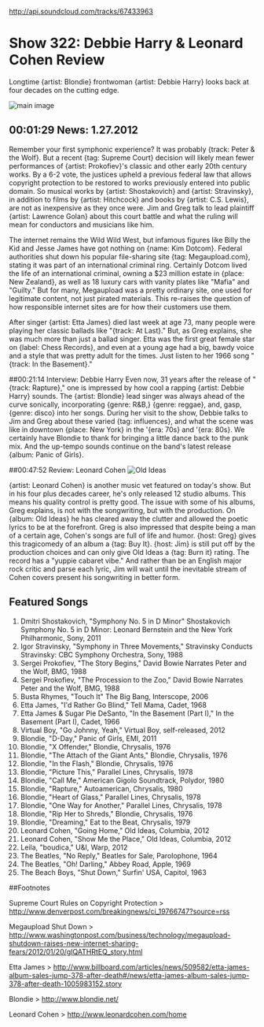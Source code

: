 

http://api.soundcloud.com/tracks/67433963

# Show 322: Debbie Harry & Leonard Cohen Review
Longtime {artist: Blondie} frontwoman {artist: Debbie Harry} looks back at four decades on the cutting edge.

![main image](http://static.soundopinions.org/images/2012/debbieharry.jpg)

## 00:01:29 News: 1.27.2012
Remember your first symphonic experience? It was probably {track: Peter & the Wolf}. But a recent {tag: Supreme Court} decision will likely mean fewer performances of {artist: Prokofiev}'s classic and other early 20th century works. By a 6-2 vote, the justices upheld a previous federal law that allows copyright protection to be restored to works previously entered into public domain. So musical works by {artist: Shostakovich} and {artist: Stravinsky}, in addition to films by {artist: Hitchcock} and books by {artist: C.S. Lewis}, are not as inexpensive as they once were. Jim and Greg talk to lead plaintiff {artist: Lawrence Golan} about this court battle and what the ruling will mean for conductors and musicians like him.

The internet remains the Wild Wild West, but infamous figures like Billy the Kid and Jesse James have got nothing on {name: Kim Dotcom}. Federal authorities shut down his popular file-sharing site {tag: Megaupload.com}, stating it was part of an international criminal ring. Certainly Dotcom lived the life of an international criminal, owning a $23 million estate in {place: New Zealand}, as well as 18 luxury cars with vanity plates like "Mafia" and "Guilty." But for many, Megaupload was a pretty ordinary site, one used for legitimate content, not just pirated materials. This re-raises the question of how responsible internet sites are for how their customers use them.

After singer {artist: Etta James} died last week at age 73, many people were playing her classic ballads like "{track: At Last}." But, as Greg explains, she was much more than just a ballad singer. Etta was the first great female star on {label: Chess Records}, and even at a young age had a big, bawdy voice and a style that was pretty adult for the times. Just listen to her 1966 song "{track: In the Basement}."

##00:21:14 Interview: Debbie Harry
Even now, 31 years after the release of "{track: Rapture}," one is impressed by how cool a rapping {artist: Debbie Harry} sounds. The {artist: Blondie} lead singer was always ahead of the curve sonically, incorporating {genre: R&B,} {genre: reggae}, and, gasp, {genre: disco} into her songs. During her visit to the show, Debbie talks to Jim and Greg about these varied {tag: influences}, and what the scene was like in downtown {place: New York} in the '{era: 70s} and '{era: 80s}. We certainly have Blondie to thank for bringing a little dance back to the punk mix. And the up-tempo sounds continue on the band's latest release {album: Panic of Girls}.

##00:47:52 Review: Leonard Cohen
![Old Ideas](http://is3.mzstatic.com/image/thumb/Music4/v4/bc/ee/32/bcee323b-77e1-a4fe-067f-edcb9e714e3a/dj.maiqvhja.jpg/600x600bb-85.jpg "485677/485116856")

{artist: Leonard Cohen} is another music vet featured on today's show. But in his four plus decades career, he's only released 12 studio albums. This means his quality control is pretty good. The issue with some of his albums, Greg explains, is not with the songwriting, but with the production. On {album: Old Ideas} he has cleared away the clutter and allowed the poetic lyrics to be at the forefront. Greg is also impressed that despite being a man of a certain age, Cohen's songs are full of life and humor. {host: Greg} gives this tragicomedy of an album a {tag: Buy It}. {host: Jim} is still put off by the production choices and can only give Old Ideas a {tag: Burn it} rating. The record has a "yuppie cabaret vibe." And rather than be an English major rock critic and parse each lyric, Jim will wait until the inevitable stream of Cohen covers present his songwriting in better form.

## Featured Songs
1. Dmitri Shostakovich, "Symphony No. 5 in D Minor" Shostakovich Symphony No. 5 in D Minor: Leonard Bernstein and the New York Philharmonic, Sony, 2011
2. Igor Stravinsky, "Symphony in Three Movements," Stravinsky Conducts Stravinsky: CBC Symphony Orchestra, Sony, 1988
3. Sergei Prokofiev, "The Story Begins," David Bowie Narrates Peter and the Wolf, BMG, 1988
4. Sergei Prokofiev, "The Procession to the Zoo," David Bowie Narrates Peter and the Wolf, BMG, 1988
5. Busta Rhymes, "Touch It" The Big Bang, Interscope, 2006
6. Etta James, "I'd Rather Go Blind," Tell Mama, Cadet, 1968
7. Etta James & Sugar Pie DeSanto, "In the Basement (Part I)," In the Basement (Part I), Cadet, 1966
8. Virtual Boy, "Go Johnny, Yeah," Virtual Boy, self-released, 2012
9. Blondie, "D-Day," Panic of Girls, EMI, 2011
10. Blondie, "X Offender," Blondie, Chrysalis, 1976
11. Blondie, "The Attach of the Giant Ants," Blondie, Chrysalis, 1976
12. Blondie, "In the Flash," Blondie, Chrysalis, 1976
13. Blondie, "Picture This," Parallel Lines, Chrysalis, 1978
14. Blondie, "Call Me," American Gigolo Soundtrack, Polydor, 1980
15. Blondie, "Rapture," Autoamerican, Chrysalis, 1980
16. Blondie, "Heart of Glass," Parallel Lines, Chrysalis, 1978
17. Blondie, "One Way for Another," Parallel Lines, Chrysalis, 1978
18. Blondie, "Rip Her to Shreds," Blondie, Chrysalis, 1976
19. Blondie, "Dreaming," Eat to the Beat, Chrysalis, 1979
20. Leonard Cohen, "Going Home," Old Ideas, Columbia, 2012
21. Leonard Cohen, "Show Me the Place," Old Ideas, Columbia, 2012
22. Leila, "boudica," U&I, Warp, 2012
23. The Beatles, "No Reply," Beatles for Sale, Parolophone, 1964
24. The Beatles, "Oh! Darling," Abbey Road, Apple, 1969
25. The Beach Boys, "Shut Down," Surfin' USA, Capitol, 1963

##Footnotes

Supreme Court Rules on Copyright Protection > http://www.denverpost.com/breakingnews/ci_19766747?source=rss

Megaupload Shut Down > http://www.washingtonpost.com/business/technology/megaupload-shutdown-raises-new-internet-sharing-fears/2012/01/20/gIQATHRtEQ_story.html

Etta James > http://www.billboard.com/articles/news/509582/etta-james-album-sales-jump-378-after-death#/news/etta-james-album-sales-jump-378-after-death-1005983152.story

Blondie > http://www.blondie.net/

Leonard Cohen > http://www.leonardcohen.com/home